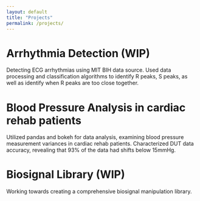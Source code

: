 ```yaml
---
layout: default
title: "Projects"
permalink: /projects/
---
```


# Arrhythmia Detection (WIP)
Detecting ECG arrhythmias using MIT BIH data source. Used data processing and classification algorithms to identify R peaks, S peaks, as well as identify when R peaks are too close together.

# Blood Pressure Analysis in cardiac rehab patients
Utilized pandas and bokeh for data analysis, examining blood pressure measurement variances in cardiac rehab patients. Characterized DUT data accuracy, revealing that 93% of the data had shifts below 15mmHg. 

# Biosignal Library (WIP)
Working towards creating a comprehensive biosignal manipulation library. 
